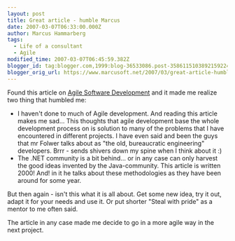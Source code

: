 ```yaml
---
layout: post
title: Great article - humble Marcus
date: 2007-03-07T06:33:00.000Z
author: Marcus Hammarberg
tags:
  - Life of a consultant
  - Agile
modified_time: 2007-03-07T06:45:59.382Z
blogger_id: tag:blogger.com,1999:blog-36533086.post-3586115103892159224
blogger_orig_url: https://www.marcusoft.net/2007/03/great-article-humble-marcus.html
---
```


Found this article on [Agile Software
Development](http://www.martinfowler.com/articles/newMethodology.html)
and it made me realize two thing that humbled me:

- I haven't done to much of Agile development. And reading this
  article makes me sad... This thoughts that agile development base
  the whole development process on is solution to many of the problems
  that I have encountered in different projects.
  I have even said and been the guys that mr Folwer talks about as
  "the old, bureaucratic engineering" developers. Brrr - sends shivers
  down my spine when I think about it :)
- The .NET community is a bit behind... or in any case can only
  harvest the good ideas invented by the Java-community. This article
  is written 2000! And! in it he talks about these methodologies as
  they have been around for some year.

But then again - isn't this what it is all about. Get some new idea, try
it out, adapt it for your needs and use it. Or put shorter "Steal with
pride" as a mentor to me often said.

The article in any case made me decide to go in a more agile way in the
next project.
